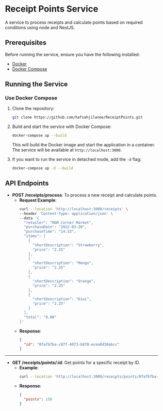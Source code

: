 # Receipt Points Service

A service to process receipts and calculate points based on required conditions using node and NestJS.

## Prerequisites

Before running the service, ensure you have the following installed:

- [Docker](https://www.docker.com/get-started) 
- [Docker Compose](https://docs.docker.com/compose/install/)

## Running the Service

### Use Docker Compose

1. Clone the repository:
    ```bash
    git clone https://github.com/hafsahjilanee/ReceiptPoints.git
    ```

2. Build and start the service with Docker Compose:
    ```bash
    docker-compose up --build
    ```

    This will build the Docker image and start the application in a container. The service will be available at `http://localhost:3000`.

3. If you want to run the service in detached mode, add the `-d` flag:
    ```bash
    docker-compose up -d --build
    ```


## API Endpoints

- **POST /receipts/process**: To process a new receipt and calculate points.
    - **Request Example**:
      ```bash
      curl --location 'http://localhost:3000/receipts' \
      --header 'Content-Type: application/json' \
      --data '{
        "retailer": "M&M Corner Market",
        "purchaseDate": "2022-03-20",
        "purchaseTime": "14:33",
        "items": [
          {
            "shortDescription": "Strawberry",
            "price": "2.25"
          },
          {
            "shortDescription": "Mango",
            "price": "2.25"
          },
          {
            "shortDescription": "Orange",
            "price": "2.25"
          },
          {
            "shortDescription": "Kiwi",
            "price": "2.25"
          }
        ],
        "total": "9.00"
      }'
      ```
    - **Response**:
      ```json
      {
        "id": "0fa7b7ba-c87f-4073-b878-ecea0d30abcc"
      }
      ```

---

- **GET /receipts/points/:id**: Get points for a specific receipt by ID.
    - **Example**:
      ```bash
      curl --location 'http://localhost:3000/receipts/points/0fa7b7ba-c87f-4073-b878-ecea0d30abcc'
      ```
    - **Response**:
      ```json
      {
        "points": 150
      }
      ```
